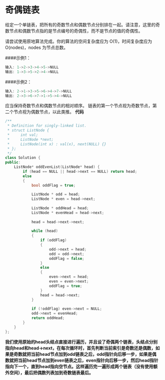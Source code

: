 # 奇偶链表
给定一个单链表，把所有的奇数节点和偶数节点分别排在一起。请注意，这里的奇数节点和偶数节点指的是节点编号的奇偶性，而不是节点的值的奇偶性。

请尝试使用原地算法完成。你的算法的空间复杂度应为 O(1)，时间复杂度应为 O(nodes)，nodes 为节点总数。

####示例1：
  ```cpp
输入: 1->2->3->4->5->NULL
输出: 1->3->5->2->4->NULL
```
####示例2：
  ```cpp
输入: 2->1->3->5->6->4->7->NULL 
输出: 2->3->6->7->1->5->4->NULL
```
应当保持奇数节点和偶数节点的相对顺序。
链表的第一个节点视为奇数节点，第二个节点视为偶数节点，以此类推。
**代码**
```c++
/**
 * Definition for singly-linked list.
 * struct ListNode {
 *     int val;
 *     ListNode *next;
 *     ListNode(int x) : val(x), next(NULL) {}
 * };
 */
class Solution {
public:
    ListNode* oddEvenList(ListNode* head) {
        if (head == NULL || head->next == NULL) return head;
        else
        {
            bool oddFlag = true;
            
            ListNode * odd = head;
            ListNode * even = head->next;
            
            ListNode * oddHead = head;
            ListNode * evenHead = head->next;
            
            head = head->next->next;
            
            while (head)
            {
                if (oddFlag)
                {
                    odd->next = head;
                    odd = odd->next;
                    oddFlag = false;
                }
                else
                {
                    even->next = head;
                    even = even->next;
                    oddFlag = true;
                }
                head = head->next;
            }
            
            if (!oddFlag) even->next = NULL;
            odd->next = evenHead;
            return oddHead;   
        }
    }
};
```
**我们使用原始的head头结点直接进行遍历，并且设了奇偶两个链表，头结点分别指向head和head->next，在每次循环时，首先判断当前索引是奇数还是偶数，如果是奇数就把当前head节点加到odd链表之后，odd指针向后移一步，如果是偶数就把当前head节点加到even链表之后，even指针向后移一步，然后head指针指向下一个，直到head指向空节点。这样遍历完一遍形成两个链表（没有使用额外空间），最后把偶数列表加到奇数链表最后。**


